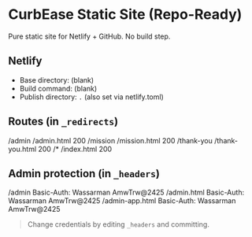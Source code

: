 # CurbEase Static Site (Repo-Ready)
Pure static site for Netlify + GitHub. No build step.

## Netlify
- Base directory: (blank)
- Build command: (blank)
- Publish directory: `.` (also set via netlify.toml)

## Routes (in `_redirects`)
/admin /admin.html 200
/mission /mission.html 200
/thank-you /thank-you.html 200
/* /index.html 200

## Admin protection (in `_headers`)
/admin
  Basic-Auth: Wassarman AmwTrw@2425
/admin.html
  Basic-Auth: Wassarman AmwTrw@2425
/admin-app.html
  Basic-Auth: Wassarman AmwTrw@2425

> Change credentials by editing `_headers` and committing.
